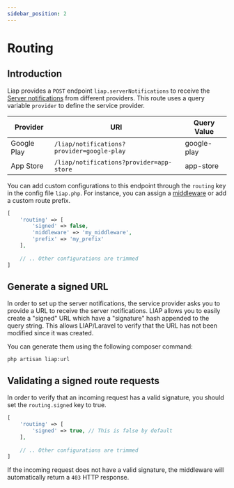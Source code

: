 ```yaml
---
sidebar_position: 2
---
```


# Routing

## Introduction

Liap provides a `POST` endpoint `liap.serverNotifications` to receive
the [Server notifications](/docs/server-notifications) from different providers. This route uses a query
variable `provider` to define the service provider.

| Provider    | URI                                        | Query Value |
|-------------|--------------------------------------------|-------------|
| Google Play | `/liap/notifications?provider=google-play` | google-play |
| App Store   | `/liap/notifications?provider=app-store`   | app-store   |

You can add custom configurations to this endpoint through the `routing` key in the config file `liap.php`. For
instance, you can assign a [middleware](https://laravel.com/docs/middleware) or add a custom route prefix.

```php
[   
    'routing' => [
        'signed' => false,
        'middleware' => 'my_middleware',
        'prefix' => 'my_prefix'
    ],
    
    // .. Other configurations are trimmed
]
```

## Generate a signed URL

In order to set up the server notifications, the service provider asks you to provide a URL to receive the server
notifications. LIAP allows you to easily create a "signed" URL which have a "signature" hash appended to the query
string. This allows LIAP/Laravel to verify that the URL has not been modified since it was created.

You can generate them using the following composer command:

```shell
php artisan liap:url
```

## Validating a signed route requests

In order to verify that an incoming request has a valid signature, you should set the `routing.signed` key to true.

```php
[   
    'routing' => [
        'signed' => true, // This is false by default
    ],
    
    // .. Other configurations are trimmed
]
```

If the incoming request does not have a valid signature, the middleware will automatically return a `403` HTTP response.
